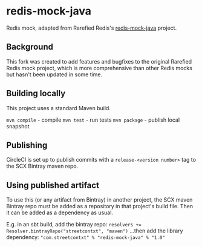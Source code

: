 # redis-mock-java
Redis mock, adapted from Rarefied Redis's [redis-mock-java](https://github.com/wilkenstein/redis-mock-java) project.

## Background

This fork was created to add features and bugfixes to the original Rarefied Redis mock project, 
which is more comprehensive than other Redis mocks but hasn't been updated in some time.

## Building locally

This project uses a standard Maven build.

`mvn compile` - compile
`mvn test` - run tests
`mvn package` - publish local snapshot

## Publishing

CircleCI is set up to publish commits with a `release-<version number>` tag to the SCX Bintray maven repo.

## Using published artifact

To use this (or any artifact from Bintray) in another project, the SCX maven Bintray repo must be 
added as a repository in that project's build file. Then it can be added as a dependency as usual.

E.g. in an sbt build, add the bintray repo: `resolvers += Resolver.bintrayRepo("streetcontxt", "maven")`
...then add the library dependency: `"com.streetcontxt" % "redis-mock-java" % "1.0"`
